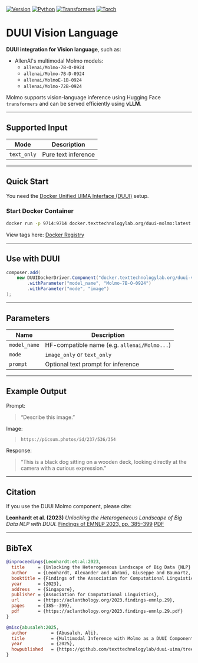 
[![Version](https://img.shields.io/static/v1?label=duui-molmo\&message=0.1.0\&color=blue)](https://docker.texttechnologylab.org/v2/duui-molmo/tags/list)
[![Python](https://img.shields.io/static/v1?label=Python\&message=3.10\&color=green)]()
[![Transformers](https://img.shields.io/static/v1?label=Transformers\&message=4.38.2\&color=yellow)]()
[![Torch](https://img.shields.io/static/v1?label=Torch\&message=2.2.0\&color=red)]()

# DUUI Vision Language

**DUUI integration for Vision language**, such as:

* AllenAI's multimodal Molmo models:
  * `allenai/Molmo-7B-O-0924`
  * `allenai/Molmo-7B-D-0924`
  * `allenai/MolmoE-1B-0924`
  * `allenai/Molmo-72B-0924`

Molmo supports vision-language inference using Hugging Face `transformers` and can be served efficiently using **vLLM**.

---

## Supported Input

| Mode         | Description                      |
| ------------ | -------------------------------- |
| `text_only`  | Pure text inference              |

[//]: # (| `image_only` | Provide an image and text prompt |)

---

## Quick Start

You need the [Docker Unified UIMA Interface (DUUI)](https://github.com/texttechnologylab/DockerUnifiedUIMAInterface) setup.

### Start Docker Container

```bash
docker run -p 9714:9714 docker.texttechnologylab.org/duui-molmo:latest
```

View tags here: [Docker Registry](https://docker.texttechnologylab.org/v2/duui-molmo/tags/list)

---

## Use with DUUI

```java
composer.add(
    new DUUIDockerDriver.Component("docker.texttechnologylab.org/duui-vision-language:latest")
        .withParameter("model_name", "Molmo-7B-O-0924")
        .withParameter("mode", "image")
);
```

---

## Parameters

| Name         | Description                                  |
| ------------ | -------------------------------------------- |
| `model_name` | HF-compatible name (e.g. `allenai/Molmo...`) |
| `mode`       | `image_only` or `text_only`                  |
| `prompt`     | Optional text prompt for inference           |

---

## Example Output

Prompt:

> “Describe this image.”

Image:

> `https://picsum.photos/id/237/536/354`

Response:

> “This is a black dog sitting on a wooden deck, looking directly at the camera with a curious expression.”

---

## Citation

If you use the DUUI Molmo component, please cite:

**Leonhardt et al. (2023)**
*Unlocking the Heterogeneous Landscape of Big Data NLP with DUUI.*
[Findings of EMNLP 2023, pp. 385–399](https://aclanthology.org/2023.findings-emnlp.29)
[PDF](https://aclanthology.org/2023.findings-emnlp.29.pdf)

---

## BibTeX

```bibtex
@inproceedings{Leonhardt:et:al:2023,
  title     = {Unlocking the Heterogeneous Landscape of Big Data {NLP} with {DUUI}},
  author    = {Leonhardt, Alexander and Abrami, Giuseppe and Baumartz, Daniel and Mehler, Alexander},
  booktitle = {Findings of the Association for Computational Linguistics: EMNLP 2023},
  year      = {2023},
  address   = {Singapore},
  publisher = {Association for Computational Linguistics},
  url       = {https://aclanthology.org/2023.findings-emnlp.29},
  pages     = {385--399},
  pdf       = {https://aclanthology.org/2023.findings-emnlp.29.pdf}
}

@misc{abusaleh:2025,
  author         = {Abusaleh, Ali},
  title          = {Multimodal Inference with Molmo as a DUUI Component},
  year           = {2025},
  howpublished   = {https://github.com/texttechnologylab/duui-uima/tree/main/duui-molmo}
}
```

